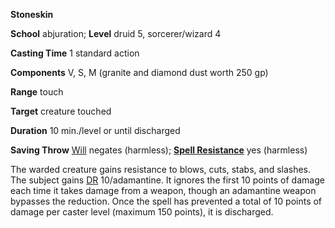  **Stoneskin**

**School** abjuration; **Level** druid 5, sorcerer/wizard 4

**Casting Time** 1 standard action

**Components** V, S, M (granite and diamond dust worth 250 gp)

**Range** touch

**Target** creature touched

**Duration** 10 min./level or until discharged

**Saving Throw** [Will](../combat.html#_will) negates (harmless); **[Spell Resistance](../glossary.html#_spell-resistance)** yes (harmless)

The warded creature gains resistance to blows, cuts, stabs, and slashes. The subject gains [DR](../glossary.html#_damage-reduction) 10/adamantine. It ignores the first 10 points of damage each time it takes damage from a weapon, though an adamantine weapon bypasses the reduction. Once the spell has prevented a total of 10 points of damage per caster level (maximum 150 points), it is discharged.

